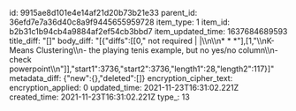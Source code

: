 id: 9915ae8d101e4e14af21d20b73b21e33
parent_id: 36efd7e7a36d40c8a9f9445655959728
item_type: 1
item_id: b2b31c1b94cb4a9884af2ef54cb3bbd7
item_updated_time: 1637684689593
title_diff: "[]"
body_diff: "[{\"diffs\":[[0,\" not required |     |\\\n\\\n* * *\"],[1,\"\\\nK-Means Clustering\\\n- the playing tenis example, but no yes/no column\\\n- check powerpoint\\\n\"]],\"start1\":3736,\"start2\":3736,\"length1\":28,\"length2\":117}]"
metadata_diff: {"new":{},"deleted":[]}
encryption_cipher_text: 
encryption_applied: 0
updated_time: 2021-11-23T16:31:02.221Z
created_time: 2021-11-23T16:31:02.221Z
type_: 13